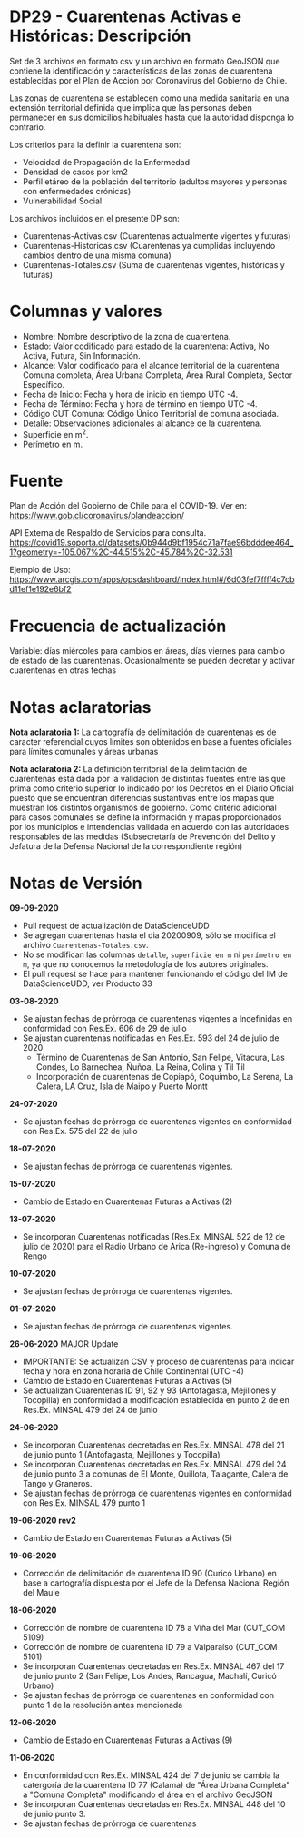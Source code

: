 # DP29 - Cuarentenas Activas e Históricas: Descripción
Set de 3 archivos en formato csv y un archivo en formato GeoJSON que contiene la identificación y características de las zonas de cuarentena establecidas por el Plan de Acción por Coronavirus del Gobierno de Chile.

Las zonas de cuarentena se establecen como una medida sanitaria en una extensión territorial definida que implica que las personas deben permanecer en sus domicilios habituales hasta que la autoridad disponga lo contrario.

Los criterios para la definir la cuarentena son:

- Velocidad de Propagación de la Enfermedad
- Densidad de casos por km2
- Perfil etáreo de la población del territorio (adultos mayores y personas con enfermedades crónicas)
- Vulnerabilidad Social

Los archivos incluidos en el presente DP son:
- Cuarentenas-Activas.csv (Cuarentenas actualmente vigentes y futuras)
- Cuarentenas-Historicas.csv (Cuarentenas ya cumplidas incluyendo cambios dentro de una misma comuna)
- Cuarentenas-Totales.csv (Suma de cuarentenas vigentes, históricas y futuras)

# Columnas y valores

- Nombre: Nombre descriptivo de la zona de cuarentena.
- Estado: Valor codificado para estado de la cuarentena: Activa, No Activa, Futura, Sin Información.
- Alcance: Valor codificado para el alcance territorial de la cuarentena Comuna completa, Área Urbana Completa, Área Rural Completa, Sector Específico.
- Fecha de Inicio: Fecha y hora de inicio en tiempo UTC -4.
- Fecha de Término: Fecha y hora de término en tiempo UTC -4.
- Código CUT Comuna: Código Único Territorial de comuna asociada.
- Detalle: Observaciones adicionales al alcance de la cuarentena.
- Superficie en m<sup>2</sup>.
- Perímetro en m.

# Fuente
Plan de Acción del Gobierno de Chile para el COVID-19. Ver en: https://www.gob.cl/coronavirus/plandeaccion/

API Externa de Respaldo de Servicios para consulta. https://covid19.soporta.cl/datasets/0b944d9bf1954c71a7fae96bdddee464_1?geometry=-105.067%2C-44.515%2C-45.784%2C-32.531

Ejemplo de Uso: https://www.arcgis.com/apps/opsdashboard/index.html#/6d03fef7ffff4c7cbd11ef1e192e6bf2

# Frecuencia de actualización

Variable: días miércoles para cambios en áreas, días viernes para cambio de estado de las cuarentenas. Ocasionalmente se pueden decretar y activar cuarentenas en otras fechas

# Notas aclaratorias

**Nota aclaratoria 1:** La cartografía de delimitación de cuarentenas es de caracter referencial cuyos límites son obtenidos en base a fuentes oficiales para límites comunales y áreas urbanas

**Nota aclaratoria 2:** La definición territorial de la delimitación de cuarentenas está dada por la validación de distintas fuentes entre las que prima como criterio superior lo indicado por los Decretos en el Diario Oficial puesto que se encuentran diferencias sustantivas entre los mapas que muestran los distintos organismos de gobierno. Como criterio adicional para casos comunales se define la información y mapas proporcionados por los municipios e intendencias validada en acuerdo con las autoridades responsables de las medidas (Subsecretaría de Prevención del Delito y Jefatura de la Defensa Nacional de la correspondiente región)

# Notas de Versión

**09-09-2020**
- Pull request de actualización de DataScienceUDD
- Se agregan cuarentenas hasta el dia 20200909, sólo se modifica el archivo `Cuarentenas-Totales.csv`.
- No se modifican las columnas `detalle`, `superficie en m` ni `perímetro en m`, ya que no conocemos la metodología de los autores originales.
- El pull request se hace para mantener funcionando el código del IM de DataScienceUDD, ver Producto 33

**03-08-2020**
- Se ajustan fechas de prórroga de cuarentenas vigentes a Indefinidas en conformidad con Res.Ex. 606 de 29 de julio
- Se ajustan cuarentenas notificadas en Res.Ex. 593 del 24 de julio de 2020
	- Término de Cuarentenas de San Antonio, San Felipe, Vitacura, Las Condes, Lo Barnechea, Ñuñoa, La Reina, Colina y Til Til
	- Incorporación de cuarentenas de Copiapó, Coquimbo, La Serena, La Calera, LA Cruz, Isla de Maipo y Puerto Montt

**24-07-2020**
- Se ajustan fechas de prórroga de cuarentenas vigentes en conformidad con Res.Ex. 575 del 22 de julio

**18-07-2020**
- Se ajustan fechas de prórroga de cuarentenas vigentes.

**15-07-2020**<br>
- Cambio de Estado en Cuarentenas Futuras a Activas (2)

**13-07-2020**
- Se incorporan Cuarentenas notificadas (Res.Ex. MINSAL 522 de 12 de julio de 2020) para el Radio Urbano de Arica (Re-ingreso) y Comuna de Rengo

**10-07-2020**
- Se ajustan fechas de prórroga de cuarentenas vigentes.

**01-07-2020**
- Se ajustan fechas de prórroga de cuarentenas vigentes.

**26-06-2020** MAJOR Update
- IMPORTANTE: Se actualizan CSV y proceso de cuarentenas para indicar fecha y hora en zona horaria de Chile Continental (UTC -4)
- Cambio de Estado en Cuarentenas Futuras a Activas (5)
- Se actualizan Cuarentenas ID 91, 92 y 93 (Antofagasta, Mejillones y Tocopilla) en conformidad a modificación establecida en punto 2 de en Res.Ex. MINSAL 479 del 24 de junio

**24-06-2020**<br>
- Se incorporan Cuarentenas decretadas en Res.Ex. MINSAL 478 del 21 de junio punto 1  (Antofagasta, Mejillones y Tocopilla)
- Se incorporan Cuarentenas decretadas en Res.Ex. MINSAL 479 del 24 de junio punto 3 a comunas de El Monte, Quillota, Talagante, Calera de Tango y Graneros.
- Se ajustan fechas de prórroga de cuarentenas vigentes en conformidad con Res.Ex. MINSAL 479 punto 1

**19-06-2020 rev2**<br>
- Cambio de Estado en Cuarentenas Futuras a Activas (5)

**19-06-2020**<br>
- Corrección de delimitación de cuarentena ID 90 (Curicó Urbano) en base a cartografía dispuesta por el Jefe de la Defensa Nacional Región del Maule

**18-06-2020**<br>
- Corrección de nombre de cuarentena ID 78 a Viña del Mar (CUT_COM 5109)
- Corrección de nombre de cuarentena ID 79 a Valparaíso (CUT_COM 5101)
- Se incorporan Cuarentenas decretadas en Res.Ex. MINSAL 467 del 17 de junio punto 2  (San Felipe, Los Andes, Rancagua, Machalí, Curicó Urbano)
- Se ajustan fechas de prórroga de cuarentenas en conformidad con punto 1 de la resolución antes mencionada

**12-06-2020**<br>
- Cambio de Estado en Cuarentenas Futuras a Activas (9)

**11-06-2020**<br>
- En conformidad con Res.Ex. MINSAL 424 del 7 de junio se cambia la catergoría de la cuarentena ID 77 (Calama) de "Área Urbana Completa" a "Comuna Completa" modificando el área en el archivo GeoJSON
- Se incorporan Cuarentenas decretadas en Res.Ex. MINSAL 448 del 10 de junio punto 3.
- Se ajustan fechas de prórroga de cuarentenas
